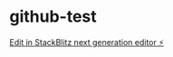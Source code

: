 # github-test

[Edit in StackBlitz next generation editor ⚡️](https://stackblitz.com/~/github.com/brendanoneill55/github-test)